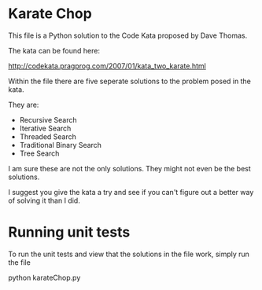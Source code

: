 # Karate Chop

This file is a Python solution to the Code Kata proposed by Dave Thomas.

The kata can be found here:

http://codekata.pragprog.com/2007/01/kata_two_karate.html

Within the file there are five seperate solutions to the problem posed
in the kata.

They are:

* Recursive Search
* Iterative Search
* Threaded Search
* Traditional Binary Search
* Tree Search

I am sure these are not the only solutions. 
They might not even be the best solutions.

I suggest you give the kata a try and see if you can't figure out a 
better way of solving it than I did.


# Running unit tests

To run the unit tests and view that the solutions in the file work,
simply run the file

python karateChop.py



